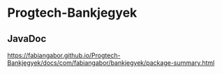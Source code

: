 # Progtech-Bankjegyek

## JavaDoc
https://fabiangabor.github.io/Progtech-Bankjegyek/docs/com/fabiangabor/bankjegyek/package-summary.html
